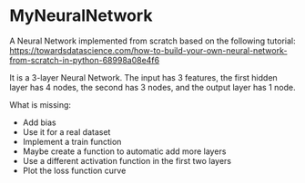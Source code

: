 # MyNeuralNetwork

A Neural Network implemented from scratch
based on the following tutorial: https://towardsdatascience.com/how-to-build-your-own-neural-network-from-scratch-in-python-68998a08e4f6

It is a 3-layer Neural Network. The input has 3 features, the first hidden layer has 4 nodes, the second has 3 nodes,
and the output layer has 1 node.

What is missing:
 - Add bias
 - Use it for a real dataset
 - Implement a train function
 - Maybe create a function to automatic add more layers
 - Use a different activation function in the first two layers
 - Plot the loss function curve
